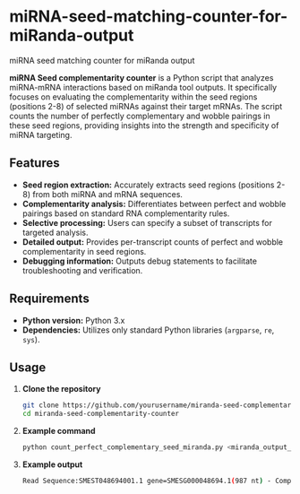 # miRNA-seed-matching-counter-for-miRanda-output
miRNA seed matching counter for miRanda output

**miRNA Seed complementarity counter** is a Python script that analyzes miRNA-mRNA interactions based on miRanda tool outputs. It specifically focuses on evaluating the complementarity within the seed regions (positions 2-8) of selected miRNAs against their target mRNAs. The script counts the number of perfectly complementary and wobble pairings in these seed regions, providing insights into the strength and specificity of miRNA targeting.

## Features

- **Seed region extraction:** Accurately extracts seed regions (positions 2-8) from both miRNA and mRNA sequences.
- **Complementarity analysis:** Differentiates between perfect and wobble pairings based on standard RNA complementarity rules.
- **Selective processing:** Users can specify a subset of transcripts for targeted analysis.
- **Detailed output:** Provides per-transcript counts of perfect and wobble complementarity in seed regions.
- **Debugging information:** Outputs debug statements to facilitate troubleshooting and verification.

## Requirements

- **Python version:** Python 3.x
- **Dependencies:** Utilizes only standard Python libraries (`argparse`, `re`, `sys`).

## Usage

1. **Clone the repository**

   ```bash
   git clone https://github.com/yourusername/miranda-seed-complementarity-counter.git
   cd miranda-seed-complementarity-counter
2. **Example command**
   ```bash
   python count_perfect_complementary_seed_miranda.py <miranda_output_file> <selected_transcripts_file>
3. **Example output**
   ```bash
   Read Sequence:SMEST048694001.1 gene=SMESG000048694.1(987 nt) - Complementary nucleotides in Seed: 6 (Wobble pairings in Seed: 0)
